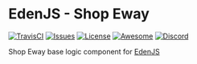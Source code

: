 # EdenJS - Shop Eway
[![TravisCI](https://travis-ci.com/eden-js/shop-eway.svg?branch=master)](https://travis-ci.com/eden-js/shop-eway)
[![Issues](https://img.shields.io/github/issues/eden-js/shop-eway.svg)](https://github.com/eden-js/shop-eway/issues)
[![License](https://img.shields.io/badge/license-MIT-blue.svg)](https://github.com/eden-js/shop-eway)
[![Awesome](https://img.shields.io/badge/awesome-true-green.svg)](https://github.com/eden-js/shop-eway)
[![Discord](https://img.shields.io/discord/583845970433933312.svg)](https://discord.gg/5u3f3up)

Shop Eway base logic component for [EdenJS](https://github.com/edenjs-cli)